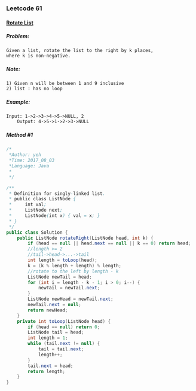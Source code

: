 

### Leetcode 61
#### [Rotate List](https://leetcode.com/problems/rotate-list)

  

##### ***Problem:***

    Given a list, rotate the list to the right by k places, 
    where k is non-negative.
    
##### ***Note:***

    1) Given n will be between 1 and 9 inclusive
    2) list : has no loop
    
##### ***Example:***

    Input: 1->2->3->4->5->NULL, 2
        Output: 4->5->1->2->3->NULL


##### *Method #1*
``` java
/*
 *Author: yeh
 *Time: 2017_08_03
 *Language: Java
 *
 */

/**
 * Definition for singly-linked list.
 * public class ListNode {
 *     int val;
 *     ListNode next;
 *     ListNode(int x) { val = x; }
 * }
 */
public class Solution {
    public ListNode rotateRight(ListNode head, int k) {
        if (head == null || head.next == null || k == 0) return head;
        //length >= 2
        //tail->head->...->tail
        int length = toLoop(head);
        k = (k % length + length) % length;
        //rotate to the left by length - k
        ListNode newTail = head;
        for (int i = length - k - 1; i > 0; i--) {
            newTail = newTail.next;
        }
        ListNode newHead = newTail.next;
        newTail.next = null;
        return newHead;
    }
    private int toLoop(ListNode head) {
        if (head == null) return 0;
        ListNode tail = head;
        int length = 1;
        while (tail.next != null) {
            tail = tail.next;
            length++;
        }
        tail.next = head;
        return length;
    }
}

```

